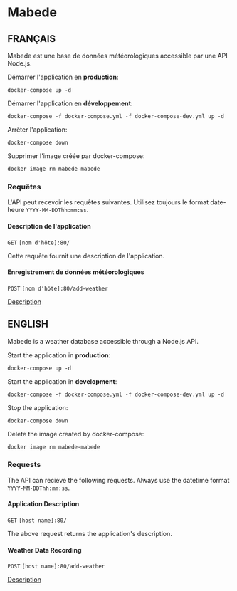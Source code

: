 # Mabede

## FRANÇAIS

Mabede est une base de données météorologiques accessible par une API Node.js.

Démarrer l'application en **production**:
```
docker-compose up -d
```

Démarrer l'application en **développement**:
```
docker-compose -f docker-compose.yml -f docker-compose-dev.yml up -d
```

Arrêter l'application:
```
docker-compose down
```

Supprimer l'image créée par docker-compose:
```
docker image rm mabede-mabede
```

### Requêtes

L'API peut recevoir les requêtes suivantes.
Utilisez toujours le format date-heure `YYYY-MM-DDThh:mm:ss`.

#### Description de l'application

`GET` `[nom d'hôte]:80/`

Cette requête fournit une description de l'application.

#### Enregistrement de données météorologiques

`POST` `[nom d'hôte]:80/add-weather`

[Description](doc/add-weather-fr.md)

## ENGLISH

Mabede is a weather database accessible through a Node.js API.

Start the application in **production**:
```
docker-compose up -d
```

Start the application in **development**:
```
docker-compose -f docker-compose.yml -f docker-compose-dev.yml up -d
```

Stop the application:
```
docker-compose down
```

Delete the image created by docker-compose:
```
docker image rm mabede-mabede
```

### Requests

The API can recieve the following requests.
Always use the datetime format `YYYY-MM-DDThh:mm:ss`.

#### Application Description

`GET` `[host name]:80/`

The above request returns the application's description.

#### Weather Data Recording

`POST` `[host name]:80/add-weather`

[Description](doc/add-weather-en.md)
